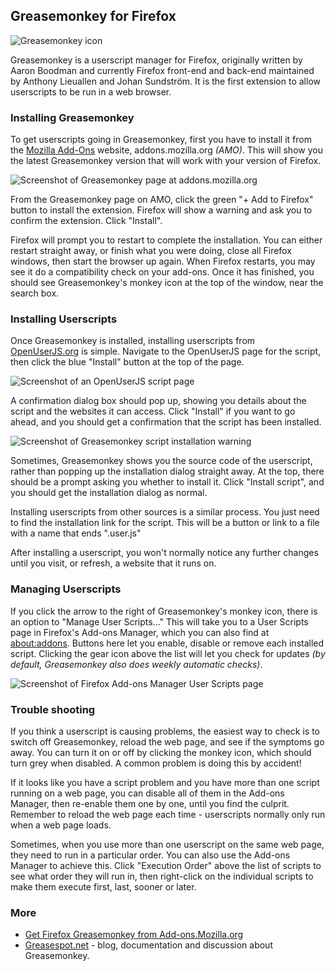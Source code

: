 ## Greasemonkey for Firefox
![Greasemonkey icon][greasemonkeyIcon]

Greasemonkey is a userscript manager for Firefox, originally written by Aaron Boodman and currently Firefox front-end and back-end maintained by Anthony Lieuallen and Johan Sundström. It is the first extension to allow userscripts to be run in a web browser.

### Installing Greasemonkey

To get userscripts going in Greasemonkey, first you have to install it from the [Mozilla Add-Ons][amoGreasemonkey] website, addons.mozilla.org *(AMO)*. This will show you the latest Greasemonkey version that will work with your version of Firefox.

![Screenshot of Greasemonkey page at addons.mozilla.org][greasemonkeyAMOscreenshot1]

From the Greasemonkey page on AMO, click the green "+ Add to Firefox" button to install the extension. Firefox will show a warning and ask you to confirm the extension. Click "Install".

Firefox will prompt you to restart to complete the installation. You can either restart straight away, or finish what you were doing, close all Firefox windows, then start the browser up again. When Firefox restarts, you may see it do a compatibility check on your add-ons. Once it has finished, you should see Greasemonkey's monkey icon at the top of the window, near the search box.

### Installing Userscripts

Once Greasemonkey is installed, installing userscripts from [OpenUserJS.org][oujs] is simple. Navigate to the OpenUserJS page for the script, then click the blue "Install" button at the top of the page.

![Screenshot of an OpenUserJS script page][oujsScriptPageScreenshot]

A confirmation dialog box should pop up, showing you details about the script and the websites it can access. Click "Install" if you want to go ahead, and you should get a confirmation that the script has been installed.

![Screenshot of Greasemonkey script installation warning][greasemonkeyInstallationScreenshot]

Sometimes, Greasemonkey shows you the source code of the userscript, rather than popping up the installation dialog straight away. At the top, there should be a prompt asking you whether to install it. Click "Install script", and you should get the installation dialog as normal.

Installing userscripts from other sources is a similar process. You just need to find the installation link for the script. This will be a button or link to a file with a name that ends ".user.js"

After installing a userscript, you won't normally notice any further changes until you visit, or refresh, a website that it runs on.

### Managing Userscripts

If you click the arrow to the right of Greasemonkey's monkey icon, there is an option to "Manage User Scripts..." This will take you to a User Scripts page in Firefox's Add-ons Manager, which you can also find at [about:addons][aboutAddons]. Buttons here let you enable, disable or remove each installed script. Clicking the gear icon above the list will let you check for updates *(by default, Greasemonkey also does weekly automatic checks)*.

![Screenshot of Firefox Add-ons Manager User Scripts page][aomUserScriptsScreenshot]

### Trouble shooting

If you think a userscript is causing problems, the easiest way to check is to switch off Greasemonkey, reload the web page, and see if the symptoms go away. You can turn it on or off by clicking the monkey icon, which should turn grey when disabled. A common problem is doing this by accident!

If it looks like you have a script problem and you have more than one script running on a web page, you can disable all of them in the Add-ons Manager, then re-enable them one by one, until you find the culprit. Remember to reload the web page each time - userscripts normally only run when a web page loads.

Sometimes, when you use more than one userscript on the same web page, they need to run in a particular order. You can also use the Add-ons Manager to achieve this. Click "Execution Order" above the list of scripts to see what order they will run in, then right-click on the individual scripts to make them execute first, last, sooner or later.

### More

* [Get Firefox Greasemonkey from Add-ons.Mozilla.org][amoGreasemonkey]
* [Greasespot.net][greasespot] - blog, documentation and discussion about Greasemonkey.

[githubFavicon]: https://assets-cdn.github.com/favicon.ico
[oujsFavicon]: https://raw.githubusercontent.com/OpenUserJs/OpenUserJS.org/master/public/images/favicon16.png
[oujs]: https://openuserjs.org/
[amoGreasemonkey]: https://addons.mozilla.org/firefox/addon/greasemonkey/
[aboutAddons]: about:addons
[aomUserScriptsScreenshot]: https://raw.githubusercontent.com/wiki/OpenUserJS/OpenUserJS.org/images/greasemonkey5.png "Userscript management in Firefox"
[greasespot]: https://www.greasespot.net/
[greasemonkeyIcon]: https://raw.githubusercontent.com/wiki/OpenUserJS/OpenUserJS.org/images/greasemonkey-icon.png "Greasemonkey"
[greasemonkeyAMOscreenshot1]: https://raw.githubusercontent.com/wiki/OpenUserJS/OpenUserJS.org/images/greasemonkey1.gif "Greasemonkey at Mozilla Add-Ons"
[oujsScriptPageScreenshot]: https://raw.githubusercontent.com/wiki/OpenUserJS/OpenUserJS.org/images/openuserjs_script.gif "Ready to install a script"
[greasemonkeyInstallationScreenshot]: https://raw.githubusercontent.com/wiki/OpenUserJS/OpenUserJS.org/images/greasemonkey4.gif "Greasemonkey script installation warning"
